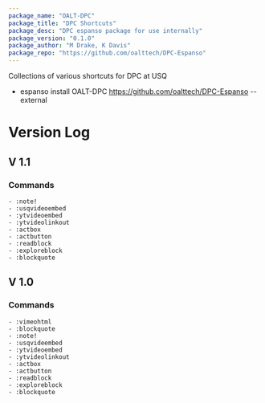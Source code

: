 ```yaml
---
package_name: "OALT-DPC"
package_title: "DPC Shortcuts"
package_desc: "DPC espanso package for use internally"
package_version: "0.1.0"
package_author: "M Drake, K Davis"
package_repo: "https://github.com/oalttech/DPC-Espanso"
---
```

Collections of various shortcuts for DPC at USQ

- espanso install OALT-DPC https://github.com/oalttech/DPC-Espanso --external

# Version Log
## V 1.1
### Commands
	- :note!
	- :usqvideoembed
	- :ytvideoembed
	- :ytvideolinkout
	- :actbox
	- :actbutton
	- :readblock
	- :exploreblock
	- :blockquote
## V 1.0
### Commands
	- :vimeohtml
	- :blockquote
	- :note!
	- :usqvideembed
	- :ytvideoembed
	- :ytvideolinkout
	- :actbox
	- :actbutton
	- :readblock
	- :exploreblock
	- :blockquote

